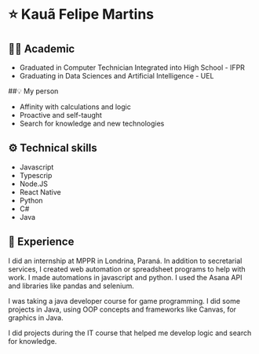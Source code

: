 # ⭐ Kauã Felipe Martins

## 🧑‍🎓 Academic 
- Graduated in Computer Technician Integrated into High School - IFPR
- Graduating in Data Sciences and Artificial Intelligence - UEL

##💡 My person
- Affinity with calculations and logic
- Proactive and self-taught
- Search for knowledge and new technologies

## ⚙️ Technical skills               
- Javascript
- Typescrip
- Node.JS
- React Native
- Python  
- C#
- Java    
  
## 📜 Experience

I did an internship at MPPR in Londrina, Paraná. In addition to secretarial services, I created web automation or spreadsheet programs to help with work. I made automations in javascript and python. I used the Asana API and libraries like pandas and selenium.

I was taking a java developer course for game programming. I did some projects in Java, using OOP concepts and frameworks like Canvas, for graphics in Java.

I did projects during the IT course that helped me develop logic and search for knowledge.

